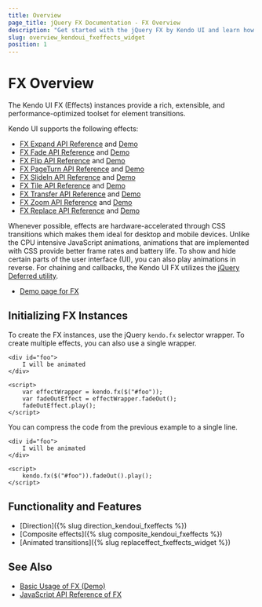 ```yaml
---
title: Overview
page_title: jQuery FX Documentation - FX Overview
description: "Get started with the jQuery FX by Kendo UI and learn how to create, initialize, and enable the widget."
slug: overview_kendoui_fxeffects_widget
position: 1
---
```


# FX Overview

The Kendo UI FX (Effects) instances provide a rich, extensible, and performance-optimized toolset for element transitions.

Kendo UI supports the following effects:
- [FX Expand API Reference](/api/javascript/effects/expand) and [Demo](https://demos.telerik.com/kendo-ui/fx/expand)
- [FX Fade API Reference](/api/javascript/effects/fade) and [Demo](https://demos.telerik.com/kendo-ui/fx/fade)
- [FX Flip API Reference](/api/javascript/effects/flip) and [Demo](https://demos.telerik.com/kendo-ui/fx/flip)
- [FX PageTurn API Reference](/api/javascript/effects/pageturn) and [Demo](https://demos.telerik.com/kendo-ui/fx/pageturn)
- [FX SlideIn API Reference](/api/javascript/effects/slidein) and [Demo](https://demos.telerik.com/kendo-ui/fx/slidein)
- [FX Tile API Reference](/api/javascript/effects/tile) and [Demo](https://demos.telerik.com/kendo-ui/fx/tile)
- [FX Transfer API Reference](/api/javascript/effects/transfer) and [Demo](https://demos.telerik.com/kendo-ui/fx/transfer)
- [FX Zoom API Reference](/api/javascript/effects/zoom) and [Demo](https://demos.telerik.com/kendo-ui/fx/zoom)
- [FX Replace API Reference](/api/javascript/effects/replace) and [Demo](https://demos.telerik.com/kendo-ui/fx/replace)

Whenever possible, effects are hardware-accelerated through CSS transitions which makes them ideal for desktop and mobile devices. Unlike the CPU intensive JavaScript animations, animations that are implemented with CSS provide better frame rates and battery life. To show and hide certain parts of the user interface (UI), you can also play animations in reverse. For chaining and callbacks, the Kendo UI FX utilizes the [jQuery Deferred utility](https://api.jquery.com/category/deferred-object/).

* [Demo page for FX](https://demos.telerik.com/kendo-ui/fx/expand)

## Initializing FX Instances

To create the FX instances, use the jQuery `kendo.fx` selector wrapper. To create multiple effects, you can also use a single wrapper.

    <div id="foo">
        I will be animated
    </div>

    <script>
        var effectWrapper = kendo.fx($("#foo"));
        var fadeOutEffect = effectWrapper.fadeOut();
        fadeOutEffect.play();
    </script>

You can compress the code from the previous example to a single line.

    <div id="foo">
        I will be animated
    </div>

    <script>
        kendo.fx($("#foo")).fadeOut().play();
    </script>

## Functionality and Features

* [Direction]({% slug direction_kendoui_fxeffects %})
* [Composite effects]({% slug composite_kendoui_fxeffects %})
* [Animated transitions]({% slug replaceffect_fxeffects_widget %})

## See Also

* [Basic Usage of FX (Demo)](https://demos.telerik.com/kendo-ui/fx/expand)
* [JavaScript API Reference of FX](/api/javascript/effects/common)
